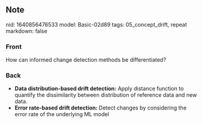 ## Note
nid: 1640856476533
model: Basic-02d89
tags: 05_concept_drift, repeat
markdown: false

### Front
How can informed change detection methods be differentiated?

### Back
<ul><li><b>Data distribution-based drift detection:</b> Apply distance function to quantify the dissimilarity between distribution of reference data and new data.</li><li><b>Error rate-based drift detection: </b>Detect changes by considering the error rate of the underlying ML model</li></ul>
